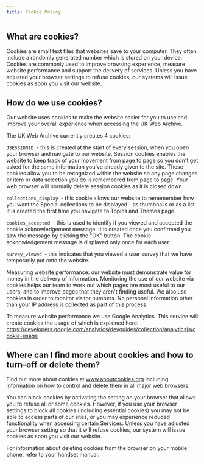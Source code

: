 ```yaml
---
title: Cookie Policy
---
```

## What are cookies?

Cookies are small text files that websites save to your computer. They often include a randomly generated number which is stored on your device. Cookies are commonly used to improve browsing experience, measure website performance and support the delivery of services. Unless you have adjusted your browser settings to refuse cookies, our systems will issue cookies as soon you visit our website.

## How do we use cookies?

Our website uses cookies to make the website easier for you to use and improve your overall experience when accessing the UK Web Archive.

The UK Web Archive currently creates 4 cookies:

`JSESSIONID `- this is created at the start of every session, when you open your browser and navigate to our website. Session cookies enables the website to keep track of your movement from page to page so you don't get asked for the same information you've already given to the site. These cookies allow you to be recognized within the website so any page changes or item or data selection you do is remembered from page to page. Your web browser will normally delete session cookies as it is closed down.

`collections_display `- this cookie allows our website to rememember how you want the Special collections to be displayed - as thumbnails or as a list. It is created the first time you navigate to Topics and Themes page.

`cookies_accepted `- this is used to identify if you viewed and accepted the cookie acknowledgement message. It is created once you confirmed you saw the message by clicking the "OK" button. The cookie acknowledgement message is displayed only once for each user.

`survey_viewed `- this indicates that you viewed a user survey that we have temporarily put onto the website.

Measuring website performance: our website must demonstrate value for money in the delivery of information. Monitoring the use of our website via cookies helps our team to work out which pages are most useful to our users, and to improve pages that they aren't finding useful. We also use cookies in order to monitor visitor numbers. No personal information other than your IP address is collected as part of this process.

To measure website performance we use Google Analytics. This service will create cookies the usage of which is explained here: <https://developers.google.com/analytics/devguides/collection/analyticsjs/cookie-usage>

## Where can I find more about cookies and how to turn-off or delete them?

Find out more about cookies at www.aboutcookies.org including information on how to control and delete them in all major web browsers.

You can block cookies by activating the setting on your browser that allows you to refuse all or some cookies. However, if you use your browser settings to block all cookies (including essential cookies) you may not be able to access parts of our sites, or you may experience reduced functionality when accessing certain Services. Unless you have adjusted your browser setting so that it will refuse cookies, our system will issue cookies as soon you visit our website.

For information about deleting cookies from the browser on your mobile phone, refer to your handset manual.